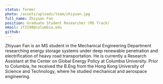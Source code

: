 ```yaml
---
status: former
photo: /assets/uploads/team/zhiyuan.jpg
full_name: Zhiyuan Fan
position: Graduate Student Researcher (MS Track)
email: zf2198@columbia.edu
github:
---
```

Zhiyuan Fan is an MS student in the Mechanical Engineering Department researching energy storage systems under deep renewable penetration and electrification of heavy road transportation. He is currently a Research Assistant at the Center on Global Energy Policy at Columbia University. Prior to Columbia, he received the B.Eng from the Hong Kong University of Science and Technology, where he studied mechanical and aerospace engineering.

